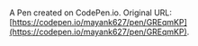 # 

A Pen created on CodePen.io. Original URL: [https://codepen.io/mayank627/pen/GREqmKP](https://codepen.io/mayank627/pen/GREqmKP).


